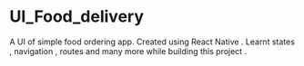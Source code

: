 # UI_Food_delivery
A UI of simple food ordering app.
Created using React Native .
Learnt states , navigation , routes and many more while building this project .

